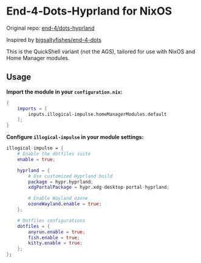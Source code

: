 # End‑4‑Dots‑Hyprland for NixOS

Original repo:  [end-4/dots-hyprland](https://github.com/end-4/dots-hyprland/)

Inspired by  [bigsaltyfishes/end-4-dots](https://github.com/bigsaltyfishes/end-4-dots)

This is the QuickShell variant (not the AGS), tailored for use with NixOS and Home Manager modules.

##  Usage

**Import the module in your `configuration.nix`:**

```nix
{
    imports = [
        inputs.illogical-impulse.homeManagerModules.default
    ];
}
```

**Configure `illogical-impulse` in your module settings:**

```nix
illogical-impulse = {
    # Enable the dotfiles suite
    enable = true;

    hyprland = {
        # Use customized Hyprland build
        package = hypr.hyprland;
        xdgPortalPackage = hypr.xdg-desktop-portal-hyprland;

        # Enable Wayland ozone
        ozoneWayland.enable = true;
    };

    # Dotfiles configurations
    dotfiles = {
        anyrun.enable = true;
        fish.enable = true;
        kitty.enable = true;
    };
};
```
